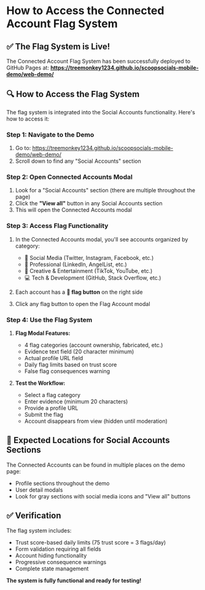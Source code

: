 # How to Access the Connected Account Flag System

## ✅ The Flag System is Live!

The Connected Account Flag System has been successfully deployed to GitHub Pages at:
**https://treemonkey1234.github.io/scoopsocials-mobile-demo/web-demo/**

## 🔍 How to Access the Flag System

The flag system is integrated into the Social Accounts functionality. Here's how to access it:

### Step 1: Navigate to the Demo
1. Go to: https://treemonkey1234.github.io/scoopsocials-mobile-demo/web-demo/
2. Scroll down to find any "Social Accounts" section

### Step 2: Open Connected Accounts Modal
1. Look for a "Social Accounts" section (there are multiple throughout the page)
2. Click the **"View all"** button in any Social Accounts section
3. This will open the Connected Accounts modal

### Step 3: Access Flag Functionality
1. In the Connected Accounts modal, you'll see accounts organized by category:
   - 📱 Social Media (Twitter, Instagram, Facebook, etc.)
   - 💼 Professional (LinkedIn, AngelList, etc.) 
   - 🎨 Creative & Entertainment (TikTok, YouTube, etc.)
   - 💻 Tech & Development (GitHub, Stack Overflow, etc.)

2. Each account has a **🚩 flag button** on the right side
3. Click any flag button to open the Flag Account modal

### Step 4: Use the Flag System
1. **Flag Modal Features:**
   - 4 flag categories (account ownership, fabricated, etc.)
   - Evidence text field (20 character minimum)
   - Actual profile URL field
   - Daily flag limits based on trust score
   - False flag consequences warning

2. **Test the Workflow:**
   - Select a flag category
   - Enter evidence (minimum 20 characters)
   - Provide a profile URL
   - Submit the flag
   - Account disappears from view (hidden until moderation)

## 🎯 Expected Locations for Social Accounts Sections

The Connected Accounts can be found in multiple places on the demo page:
- Profile sections throughout the demo
- User detail modals
- Look for gray sections with social media icons and "View all" buttons

## ✅ Verification

The flag system includes:
- Trust score-based daily limits (75 trust score = 3 flags/day)
- Form validation requiring all fields
- Account hiding functionality
- Progressive consequence warnings
- Complete state management

**The system is fully functional and ready for testing!**